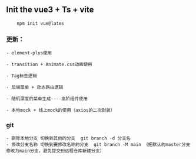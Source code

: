 ## Init the vue3 + Ts + vite
```
    npm init vue@lates
```

### 更新：
    - element-plus使用

    - transition + Animate.css动画使用

    - Tag标签逻辑

    - 后端菜单 + 动态路由逻辑

    - 随机深度的菜单生成----高阶组件使用

    - 本地mock + 线上mock的使用（axios的二次封装）

### git
    - 删除本地分支 切换到其他的分支  git branch -d 分支名
    - 修改分支名称 切换到要修改名称的分支  git branch -M main （把默认的master分支修改为main分支，避免提交到远程仓库新建分支）